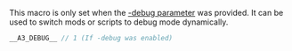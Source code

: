 This macro is only set when the [-debug parameter](https://community.bistudio.com/wiki/Arma_3_Startup_Parameters) was provided. It can be used to switch mods or scripts to debug mode dynamically.

```cpp
__A3_DEBUG__ // 1 (If -debug was enabled)
```